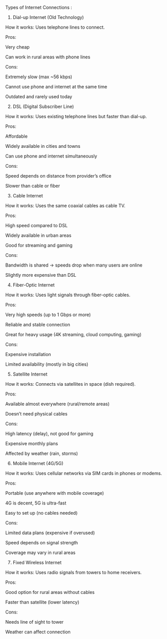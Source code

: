 Types of Internet Connections :

1. Dial-up Internet (Old Technology)

How it works: Uses telephone lines to connect.

Pros:

Very cheap

Can work in rural areas with phone lines

Cons:

Extremely slow (max ~56 kbps)

Cannot use phone and internet at the same time

Outdated and rarely used today

2. DSL (Digital Subscriber Line)

How it works: Uses existing telephone lines but faster than dial-up.

Pros:

Affordable

Widely available in cities and towns

Can use phone and internet simultaneously

Cons:

Speed depends on distance from provider’s office

Slower than cable or fiber

3. Cable Internet

How it works: Uses the same coaxial cables as cable TV.

Pros:

High speed compared to DSL

Widely available in urban areas

Good for streaming and gaming

Cons:

Bandwidth is shared → speeds drop when many users are online

Slightly more expensive than DSL

4. Fiber-Optic Internet

How it works: Uses light signals through fiber-optic cables.

Pros:

Very high speeds (up to 1 Gbps or more)

Reliable and stable connection

Great for heavy usage (4K streaming, cloud computing, gaming)

Cons:

Expensive installation

Limited availability (mostly in big cities)

5. Satellite Internet

How it works: Connects via satellites in space (dish required).

Pros:

Available almost everywhere (rural/remote areas)

Doesn’t need physical cables

Cons:

High latency (delay), not good for gaming

Expensive monthly plans

Affected by weather (rain, storms)

6. Mobile Internet (4G/5G)

How it works: Uses cellular networks via SIM cards in phones or modems.

Pros:

Portable (use anywhere with mobile coverage)

4G is decent, 5G is ultra-fast

Easy to set up (no cables needed)

Cons:

Limited data plans (expensive if overused)

Speed depends on signal strength

Coverage may vary in rural areas

7. Fixed Wireless Internet

How it works: Uses radio signals from towers to home receivers.

Pros:

Good option for rural areas without cables

Faster than satellite (lower latency)

Cons:

Needs line of sight to tower

Weather can affect connection
